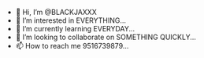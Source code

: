 - 👋 Hi, I’m @BLACKJAXXX
- 👀 I’m interested in EVERYTHING...
- 🌱 I’m currently learning EVERYDAY...
- 💞️ I’m looking to collaborate on SOMETHING QUICKLY...
- 📫 How to reach me 9516739879...

<!---!>
BLACKJAXXX/BLACKJAXXX is a ✨ special ✨ repository because its `README.md` (this file) appears on your GitHub profile.
You can click the Preview link to take a look at your changes.
--->
